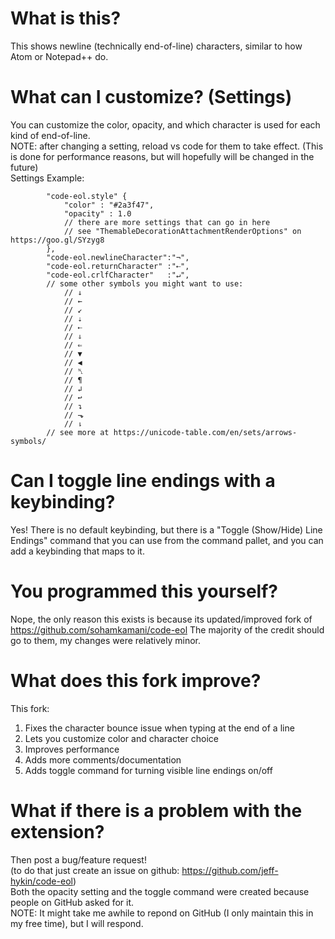 # What is this?
This shows newline (technically end-of-line) characters, similar to how Atom or Notepad++ do.

# What can I customize? (Settings)
You can customize the color, opacity, and which character is used for each kind of end-of-line.<br>
NOTE: after changing a setting, reload vs code for them to take effect. (This is done for performance reasons, but will hopefully will be changed in the future)<br>
Settings Example:
```
        "code-eol.style" {
            "color" : "#2a3f47",
            "opacity" : 1.0
            // there are more settings that can go in here
            // see "ThemableDecorationAttachmentRenderOptions" on https://goo.gl/SYzyg8
        },
        "code-eol.newlineCharacter":"¬",
        "code-eol.returnCharacter" :"⇠",
        "code-eol.crlfCharacter"   :"↵",
        // some other symbols you might want to use:
            // ↓
            // ←
            // ↙
            // ⇣
            // ⇠
            // ⇓
            // ⇐
            // ▼
            // ◀
            // ␤
            // ¶
            // ↲
            // ↩
            // ↴
            // ⬎
            // ⇂
        // see more at https://unicode-table.com/en/sets/arrows-symbols/
```
<!-- <img width="376" src="https://github.com/jeff-hykin/code-eol/blob/master/Screen Shot 2018-05-07 at 11.41.35 PM.png"> -->

# Can I toggle line endings with a keybinding?
Yes! There is no default keybinding, but there is a "Toggle (Show/Hide) Line Endings" command that you can use from the command pallet, and you can add a keybinding that maps to it.

# You programmed this yourself?
Nope, the only reason this exists is because its updated/improved fork of https://github.com/sohamkamani/code-eol
The majority of the credit should go to them, my changes were relatively minor.

# What does this fork improve?
This fork:
1. Fixes the character bounce issue when typing at the end of a line
2. Lets you customize color and character choice
3. Improves performance
4. Adds more comments/documentation
5. Adds toggle command for turning visible line endings on/off

# What if there is a problem with the extension?
Then post a bug/feature request!<br>
(to do that just create an issue on github: https://github.com/jeff-hykin/code-eol)<br>
Both the opacity setting and the toggle command were created because people on GitHub asked for it.<br>
NOTE: It might take me awhile to repond on GitHub (I only maintain this in my free time), but I will respond.